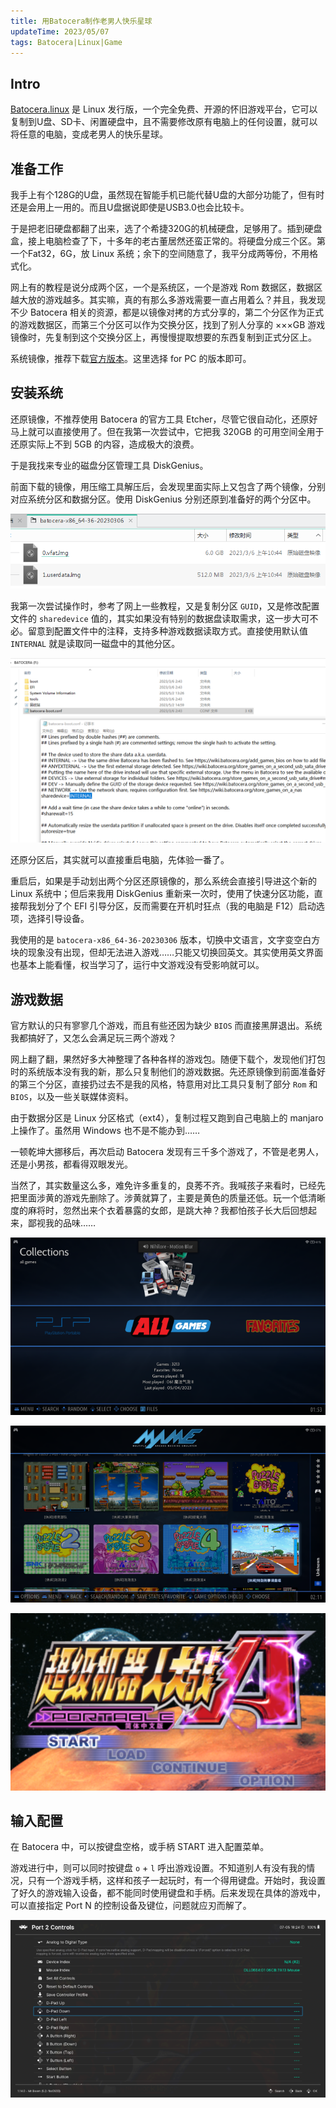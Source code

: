 ```yaml
---
title: 用Batocera制作老男人快乐星球
updateTime: 2023/05/07
tags: Batocera|Linux|Game
---
```


## Intro
[Batocera.linux](https://batocera.org/) 是 Linux 发行版，一个完全免费、开源的怀旧游戏平台，它可以复制到U盘、SD卡、闲置硬盘中，且不需要修改原有电脑上的任何设置，就可以将任意的电脑，变成老男人的快乐星球。

## 准备工作
我手上有个128G的U盘，虽然现在智能手机已能代替U盘的大部分功能了，但有时还是会用上一用的。而且U盘据说即使是USB3.0也会比较卡。

于是把老旧硬盘都翻了出来，选了个希捷320G的机械硬盘，足够用了。插到硬盘盒，接上电脑检查了下，十多年的老古董居然还蛮正常的。将硬盘分成三个区。第一个Fat32，6G，放 Linux 系统；余下的空间随意了，我平分成两等份，不用格式化。

网上有的教程是说分成两个区，一个是系统区，一个是游戏 Rom 数据区，数据区越大放的游戏越多。其实嘛，真的有那么多游戏需要一直占用着么？并且，我发现不少 Batocera 相关的资源，都是以镜像对拷的方式分享的，第二个分区作为正式的游戏数据区，而第三个分区可以作为交换分区，找到了别人分享的 ×××GB 游戏镜像时，先复制到这个交换分区上，再慢慢提取想要的东西复制到正式分区上。

系统镜像，推荐下载[官方版本](https://batocera.org/download/)。这里选择 for PC 的版本即可。

## 安装系统
还原镜像，不推荐使用 Batocera 的官方工具 Etcher，尽管它很自动化，还原好马上就可以直接使用了。但在我第一次尝试中，它把我 320GB 的可用空间全用于还原实际上不到 5GB 的内容，造成极大的浪费。

于是我找来专业的磁盘分区管理工具 DiskGenius。

前面下载的镜像，用压缩工具解压后，会发现里面实际上又包含了两个镜像，分别对应系统分区和数据分区。使用 DiskGenius 分别还原到准备好的两个分区中。

![镜像解压](/assets/docs/batocera-01.png)

我第一次尝试操作时，参考了网上一些教程，又是复制分区 `GUID`，又是修改配置文件的 `sharedevice` 值的，其实如果没有特别的数据盘读取需求，这一步大可不必。留意到配置文件中的注释，支持多种游戏数据读取方式。直接使用默认值 `INTERNAL` 就是读取同一磁盘中的其他分区。

![配置文件](/assets/docs/batocera-02.png)

还原分区后，其实就可以直接重启电脑，先体验一番了。

重启后，如果是手动划出两个分区还原镜像的，那么系统会直接引导进这个新的 Linux 系统中；但后来我用 DiskGenius 重新来一次时，使用了快速分区功能，直接帮我划分了个 EFI 引导分区，反而需要在开机时狂点（我的电脑是 F12）启动选项，选择引导设备。

我使用的是 `batocera-x86_64-36-20230306` 版本，切换中文语言，文字变空白方块的现象没有出现，但却无法进入游戏……只能又切换回英文。其实使用英文界面也基本上能看懂，权当学习了，运行中文游戏没有受影响就可以。

## 游戏数据
官方默认的只有寥寥几个游戏，而且有些还因为缺少 `BIOS` 而直接黑屏退出。系统我都搞好了，又怎么会满足玩三两个游戏？

网上翻了翻，果然好多大神整理了各种各样的游戏包。随便下载个，发现他们打包时的系统版本没有我的新，那么只复制他们的游戏数据。先还原镜像到前面准备好的第三个分区，直接扔过去不是我的风格，特意用对比工具只复制了部分 `Rom` 和 `BIOS`，以及一些关联媒体资料。

由于数据分区是 Linux 分区格式（ext4），复制过程又跑到自己电脑上的 manjaro 上操作了。虽然用 Windows 也不是不能办到……

一顿乾坤大挪移后，再次启动 Batocera 发现有三千多个游戏了，不管是老男人，还是小男孩，都看得双眼发光。

当然了，其实数量这么多，难免许多重复的，良莠不齐。我喊孩子来看时，已经先把里面涉黄的游戏先删除了。涉黄就算了，主要是黄色的质量还低。玩一个低清晰度的麻将时，忽然出来个衣着暴露的女郎，是跳大神？我都怕孩子长大后回想起来，鄙视我的品味……

![Batocera](/assets/docs/batocera-03.png)

![Batocera](/assets/docs/batocera-04.png)

![Batocera](/assets/docs/batocera-05.png)

## 输入配置
在 Batocera 中，可以按键盘空格，或手柄 START 进入配置菜单。

游戏进行中，则可以同时按键盘 `o` + `l` 呼出游戏设置。不知道别人有没有我的情况，只有一个游戏手柄，这样和孩子一起玩时，有一个得用键盘。开始时，我设置了好久的游戏输入设备，都不能同时使用键盘和手柄。后来发现在具体的游戏中，可以直接指定 Port N 的控制设备及键位，问题就应刃而解了。

![游戏中配置](/assets/docs/batocera-06.png)
